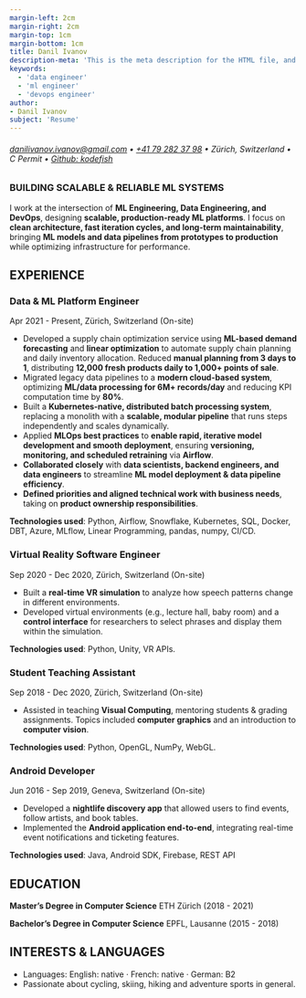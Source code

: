 ```yaml
---
margin-left: 2cm
margin-right: 2cm
margin-top: 1cm
margin-bottom: 1cm
title: Danil Ivanov
description-meta: 'This is the meta description for the HTML file, and one day the PDF file, for better SEO?'
keywords:
  - 'data engineer'
  - 'ml engineer'
  - 'devops engineer'
author:
- Danil Ivanov
subject: 'Resume'
---
```

###### [danilivanov.ivanov@gmail.com](mailto:danilivanov.ivanov@gmail.com) • [+41 79 282 37 98](tel:+41792823798) • Zürich, Switzerland • C Permit • [Github: kodefish](https://github.com/kodefish)


### BUILDING SCALABLE & RELIABLE ML SYSTEMS
I work at the intersection of **ML Engineering, Data Engineering, and DevOps**, designing **scalable, production-ready ML platforms**. I focus on **clean architecture, fast iteration cycles, and long-term maintainability**, bringing **ML models and data pipelines from prototypes to production** while optimizing infrastructure for performance.

## EXPERIENCE
### Data & ML Platform Engineer
Apr 2021 - Present, Zürich, Switzerland (On-site)

- Developed a supply chain optimization service using **ML-based demand forecasting** and **linear optimization** to automate supply chain planning and daily inventory allocation. Reduced **manual planning from 3 days to 1**, distributing **12,000 fresh products daily to 1,000+ points of sale**.
- Migrated legacy data pipelines to a **modern cloud-based system**, optimizing **ML/data processing for 6M+
records/day** and reducing KPI computation time by **80%**.
- Built a **Kubernetes-native, distributed batch processing system**, replacing a monolith with a **scalable, modular
pipeline** that runs steps independently and scales dynamically.
- Applied **MLOps best practices** to **enable rapid, iterative model development and smooth deployment**, ensuring **versioning, monitoring, and scheduled retraining** via **Airflow**.
- **Collaborated closely** with **data scientists, backend engineers, and data engineers** to streamline **ML model deployment & data pipeline efficiency**.
- **Defined priorities and aligned technical work with business needs**, taking on **product ownership responsibilities**.

**Technologies used**: Python, Airflow, Snowflake, Kubernetes, SQL, Docker, DBT, Azure, MLflow, Linear Programming, pandas, numpy, CI/CD.

### Virtual Reality Software Engineer
Sep 2020 - Dec 2020, Zürich, Switzerland (On-site)

- Built a **real-time VR simulation** to analyze how speech patterns change in different environments.
- Developed virtual environments (e.g., lecture hall, baby room) and a **control interface** for researchers to select phrases and display them within the simulation.

**Technologies used**: Python, Unity, VR APIs.

### Student Teaching Assistant
Sep 2018 - Dec 2020, Zürich, Switzerland (On-site)

- Assisted in teaching **Visual Computing**, mentoring students & grading assignments. Topics included **computer graphics** and an introduction to **computer vision**.

**Technologies used**: Python, OpenGL, NumPy, WebGL.

### Android Developer
Jun 2016 - Sep 2019, Geneva, Switzerland (On-site)

- Developed a **nightlife discovery app** that allowed users to find events, follow artists, and book tables.
- Implemented the **Android application end-to-end**, integrating real-time event notifications and ticketing features.

**Technologies used**: Java, Android SDK, Firebase, REST API

<div style="page-break-after: always"></div>

## EDUCATION
**Master’s Degree in Computer Science** ETH Zürich (2018 - 2021)

**Bachelor’s Degree in Computer Science** EPFL, Lausanne (2015 - 2018)

## INTERESTS & LANGUAGES
- Languages: English: native · French: native · German: B2
- Passionate about cycling, skiing, hiking and adventure sports in general.
